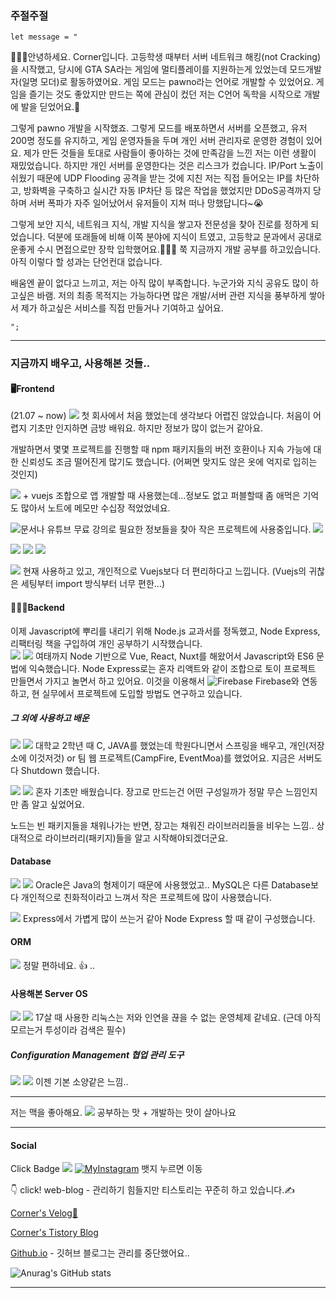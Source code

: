 

### 주절주절

`let message = "`
 <p class="lead">
 🙇🏻‍♂️안녕하세요. Corner입니다.
 고등학생 때부터 서버 네트워크 해킹(not Cracking)을 시작했고, 당시에 GTA SA라는 게임에 멀티플레이를 지원하는게 있었는데 모드개발자(일명 모더)로 활동하였어요.
 게임 모드는 pawno라는 언어로 개발할 수 있었어요. 게임을 즐기는 것도 좋았지만 만드는 쪽에 관심이 컸던 저는 C언어 독학을 시작으로 개발에 발을 딛었어요.🦵
</p>
<p class="lead">
 그렇게 pawno 개발을 시작했죠. 그렇게 모드를 배포하면서 서버를 오픈했고, 유저 200명 정도를 유지하고,
 게임 운영자들을 두며 개인 서버 관리자로 운영한 경험이 있어요. 제가 만든 것들을 토대로 사람들이 좋아하는 것에 만족감을 느낀 저는 이런 생활이 재밌었습니다.
 하지만 개인 서버를 운영한다는 것은 리스크가 컸습니다. IP/Port 노출이 쉬웠기 때문에 UDP Flooding 공격을 받는 것에 지친 저는 직접 들어오는 IP를 차단하고,
 방화벽을 구축하고 실시간 자동 IP차단 등 많은 작업을 했었지만 DDoS공격까지 당하며 서버 폭파가 자주 일어났어서 유저들이 지쳐 떠나 망했답니다~😭
</p>
<p class="lead">
 그렇게 보안 지식, 네트워크 지식, 개발 지식을 쌓고자 전문성을 찾아 진로를 정하게 되었습니다.
 덕분에 또래들에 비해 이쪽 분야에 지식이 트였고, 고등학교 문과에서 공대로 운좋게 수시 면접으로만 장학 입학했어요.👨🏻‍🎓
 쭉 지금까지 개발 공부를 하고있습니다. 아직 이렇다 할 성과는 단언컨대 없습니다.
</p>
<p class="lead">
 배움엔 끝이 없다고 느끼고, 저는 아직 많이 부족합니다. 누군가와 지식 공유도 많이 하고싶은 바램.
 저의 최종 목적지는 가능하다면 많은 개발/서버 관련 지식을 풍부하게 쌓아서 제가 하고싶은 서비스를 직접 만들거나 기여하고 싶어요.
</p>


` "; `


---



  ### 지금까지 배우고, 사용해본 것들..

  #### **🖥Frontend**

(21.07 ~ now) <img src="https://img.shields.io/badge/Vue.js-3DDC84?style=flat-square&logo=Vue.js&logoColor=white"/> 첫 회사에서 처음 했었는데 생각보다 어렵진 않았습니다. 처음이 어렵지 기초만 인지하면 금방 배워요. 하지만 정보가 많이 없는거 같아요. 

개발하면서 몇몇 프로젝트를 진행할 때 npm 패키지들의 버전 호환이나 지속 가능에 대한 신뢰성도 조금 떨어진게 많기도 했습니다. (어쩌면 맞지도 않은 옷에 억지로 입히는 것인지)

<img src="https://img.shields.io/badge/Ionic-white?style=flat&logo=Ionic&logoColor=3880FF"/> + vuejs 조합으로 앱 개발할 때 사용했는데...정보도 없고 퍼블할때 좀 애먹은 기억도 많아서 노트에 메모만 수십장 적었었네요.

 <img src="https://img.shields.io/badge/React-61DAFB?style=square&logo=React&logoColor=white"/>문서나 유튜브 무료 강의로 필요한 정보들을 찾아 작은 프로젝트에 사용중입니다.  <img src="https://img.shields.io/badge/Ant Design-white?style=flat&logo=Ant Design&logoColor=0170fe"/> 

<img src="https://img.shields.io/badge/HTML5-black?style=flat&logo=HTML5&logoColor=E34f26"/> <img src="https://img.shields.io/badge/CSS3-black?style=flat&logo=CSS3&logoColor=1572b6"/> <img src="https://img.shields.io/badge/JavaScript-black?style=flat&logo=JavaScript&logoColor=f7df1e"/> 



  <img src="https://img.shields.io/badge/NuxtJS-green?style=flat&logo=Nuxt.js&logoColor=000000"/> 현재 사용하고 있고, 개인적으로 Vuejs보다 더 편리하다고 느낍니다. (Vuejs의 귀찮은 세팅부터 import 방식부터 너무 편한...)

 

  #### **🧑🏻‍💻Backend**

이제 Javascript에 뿌리를 내리기 위해 Node.js 교과서를 정독했고, Node Express, 리팩터링 책을 구입하여 개인 공부하기 시작했습니다.  
<img src="https://img.shields.io/badge/Node-Express-green?style=flat&logo=Express&logoColor=000000"/>  <img src="https://img.shields.io/badge/Node.js-339933?style=flat-square&logo=node.js&logoColor=white"/> 여태까지 Node 기반으로 Vue, React, Nuxt를 해왔어서 Javascript와 ES6 문법에 익숙했습니다. Node Express로는 혼자 리액트와 같이 조합으로 토이 프로젝트 만들면서 가지고 놀면서 하고 있어요. 이것을 이용해서 ![Firebase](https://img.shields.io/badge/firebase-%23039BE5.svg?style=for-the-badge&logo=firebase) Firebase와 연동하고, 현 실무에서 프로젝트에 도입할 방법도 연구하고 있습니다. 

#####   **그 외에 사용하고 배운**


<img src="https://img.shields.io/badge/Java-white?style=flat&logo=Java&logoColor=007396"/> <img src="https://img.shields.io/badge/Spring-black?style=flat&logo=Spring&logoColor=6db33f"/> 대학교 2학년 때 C, JAVA를 했었는데 학원다니면서 스프링을 배우고, 개인(저장소에 이것저것) or 팀 웹 프로젝트(CampFire, EventMoa)를 했었어요. 지금은 서버도 다 Shutdown 했습니다.



<img src="https://img.shields.io/badge/Python-e8eaf6?style=for-the-badge&logo=django&logoColor=3776ab"/> <img src="https://img.shields.io/badge/Django-092E20?style=for-the-badge&logo=django&logoColor=green"/> 혼자 기초만 배웠습니다. 장고로 만드는건 어떤 구성일까가 정말 무슨 느낌인지만 좀 알고 싶었어요. 

노드는 빈 패키지들을 채워나가는 반면, 장고는 채워진 라이브러리들을 비우는 느낌.. 상대적으로 라이브러리(패키지)들을 알고 시작해야되겠더군요.



####   **Database** 

  <img src="https://img.shields.io/badge/RDBMS-MySQL-4479a1?style=flat&logo=MySQL&logoColor=4479a1"/> <img src="https://img.shields.io/badge/RDBMS-Oracle-f80000?style=flat&logo=Oracle&logoColor=f80000"/>  Oracle은 Java의 형제이기 때문에 사용했었고.. MySQL은 다른 Database보다 개인적으로 친화적이라고 느껴서 작은 프로젝트에 많이 사용했습니다.

<img src="https://img.shields.io/badge/RDBMS-SQLite3-003b57?style=flat&logo=MySQL&logoColor=003b57"/> Express에서 가볍게 많이 쓰는거 같아 Node Express 할 때 같이 구성했습니다.



  #### ORM 

  <img src="https://img.shields.io/badge/Sequelize-52B0E7?style=for-the-badge&logo=Sequelize&logoColor=white"/> 정말 편하네요. 👍 ..  



  #### 사용해본 Server OS

 <img src="https://img.shields.io/badge/CentOS-white?style=flat&logo=CentOS&logoColor=262577"/> <img src="https://img.shields.io/badge/Linux-Ubuntu-e95420?style=flat&logo=Ubuntu&logoColor=e95420"/> 17살 때 사용한 리눅스는 저와 인연을 끊을 수 없는 운영체제 같네요. (근데 아직 모르는거 투성이라 검색은 필수)



  

  ##### Configuration Management  협업 관리 도구

  <img src="https://img.shields.io/badge/Git-black?style=flat&logo=Git&logoColor=f05032"/> <img src="https://img.shields.io/badge/Bitbucket-black?style=flat&logo=Bitbucket&logoColor=0052cc"/> 이젠 기본 소양같은 느낌..

---



저는 맥을 좋아해요. <img src="https://img.shields.io/badge/mac%20os-000000?style=for-the-badge&logo=apple&logoColor=white" /> 공부하는 맛 + 개발하는 맛이 살아나요

---

  #### **Social**

  

  Click Badge [![](https://img.shields.io/badge/GitHub-100000?style=for-the-badge&logo=github&logoColor=white)](https://github.com/eight-corner)  [![MyInstagram](https://img.shields.io/badge/Instagram-E4405F?style=for-the-badge&logo=instagram&logoColor=white)](https://instagram.com/kingrlgns/) 뱃지 누르면 이동

  

  👇 click! web-blog - 관리하기 힘들지만 티스토리는 꾸준히 하고 있습니다.✍️

  [Corner's Velog🌱](https://velog.io/@corner3499)

  [Corner's Tistory Blog](https://iu-corner.tistory.com)

  [Github.io](https://eight-corner.github.io) - 깃허브 블로그는 관리를 중단했어요.. 



  

![Anurag's GitHub stats](https://github-readme-stats.vercel.app/api?username=Eight-Corner&show_icons=true&theme=tokyonight)

---
